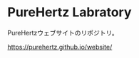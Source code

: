 PureHertz Labratory
===================

PureHertzウェブサイトのリポジトリ。

<https://purehertz.github.io/website/>